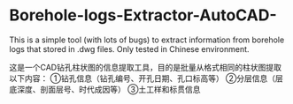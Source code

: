 # Borehole-logs-Extractor-AutoCAD-
This is a simple tool (with lots of bugs) to extract information from borehole logs that stored in .dwg files.
Only tested in Chinese environment.

这是一个CAD钻孔柱状图的信息提取工具，目的是批量从格式相同的柱状图提取以下内容：
  ①钻孔信息（钻孔编号、开孔日期、孔口标高等）
  ②分层信息（层底深度、剖面层号、时代成因等）
  ③土工样和标贯信息
